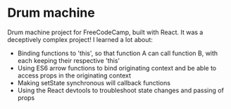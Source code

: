 # Drum machine
Drum machine project for FreeCodeCamp, built with React. It was a deceptively complex project! I learned a lot about:
* Binding functions to 'this', so that function A can call function B, with each keeping their respective 'this'
* Using ES6 arrow functions to bind originating context and be able to access props in the originating context
* Making setState synchronous will callback functions
* Using the React devtools to troubleshoot state changes and passing of props

